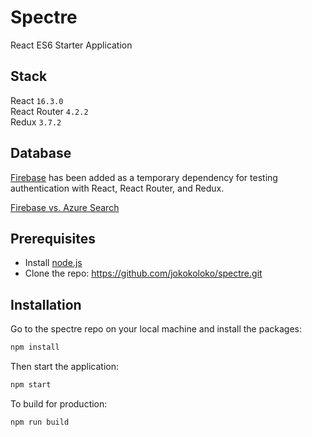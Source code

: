 # Spectre

React ES6 Starter Application

## Stack

React `16.3.0`</br >
React Router `4.2.2`</br >
Redux `3.7.2`

## Database

[Firebase](https://firebase.google.com/) has been added as a temporary dependency for testing authentication with React, React Router, and Redux.

[Firebase vs. Azure Search](http://db-engines.com/en/system/Firebase+Realtime+Database%3BMicrosoft+Azure+Search)

## Prerequisites

*   Install [node.js](http://nodejs.org/)
*   Clone the repo: https://github.com/jokokoloko/spectre.git

## Installation

Go to the spectre repo on your local machine and install the packages:

```sh
npm install
```

Then start the application:

```sh
npm start
```

To build for production:

```sh
npm run build
```
